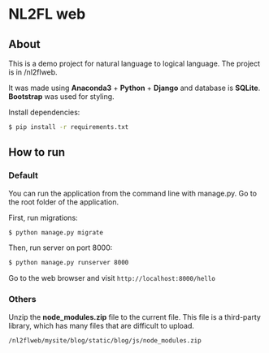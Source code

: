 # NL2FL web

## About

This is a demo project for natural language to logical language. The project is in /nl2flweb.

It was made using  **Anaconda3**  + **Python** + **Django** and database is **SQLite**.
**Bootstrap** was used for styling.

Install dependencies:
```bash
$ pip install -r requirements.txt
```

## How to run

### Default

You can run the application from the command line with manage.py.
Go to the root folder of the application.

First, run migrations:
```bash
$ python manage.py migrate
```
Then, run server on port 8000:
```bash
$ python manage.py runserver 8000
```

Go to the web browser and visit `http://localhost:8000/hello`

### Others
Unzip the **node_modules.zip** file to the current file. This file is a third-party library, which has many files that are difficult to upload.
```
/nl2flweb/mysite/blog/static/blog/js/node_modules.zip  
```




